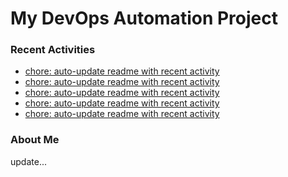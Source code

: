 # My DevOps Automation Project

### Recent Activities
<!-- activity:START -->
- [chore: auto-update readme with recent activity](https://github.com/kaigiii/mybowling-app/commit/4e29461bdda3a5e305bfcebd797d7393adac08b8)
- [chore: auto-update readme with recent activity](https://github.com/kaigiii/mybowling-app/commit/22ae48326ed5a26828631947831df2b1715fbcb5)
- [chore: auto-update readme with recent activity](https://github.com/kaigiii/mybowling-app/commit/7238a28f263e2612498a6c8dabe524e2b5d7617c)
- [chore: auto-update readme with recent activity](https://github.com/kaigiii/mybowling-app/commit/fe16bb95b79db77b61e85fe8de469b0b9ae7ed09)
- [chore: auto-update readme with recent activity](https://github.com/kaigiii/mybowling-app/commit/bf44fb25213dc46ec592dca99a1e9cbeb4135c71)
<!-- activity:END -->

### About Me
<!-- MYLINKS:START -->
<!-- MYLINKS:END -->

update...
